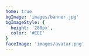 ```yaml
---
home: true
bgImage: 'images/banner.jpg'
bgImageStyle: {
  height: '280px',
  color: '#EEE'
}
faceImage: 'images/avatar.png'
---
```

